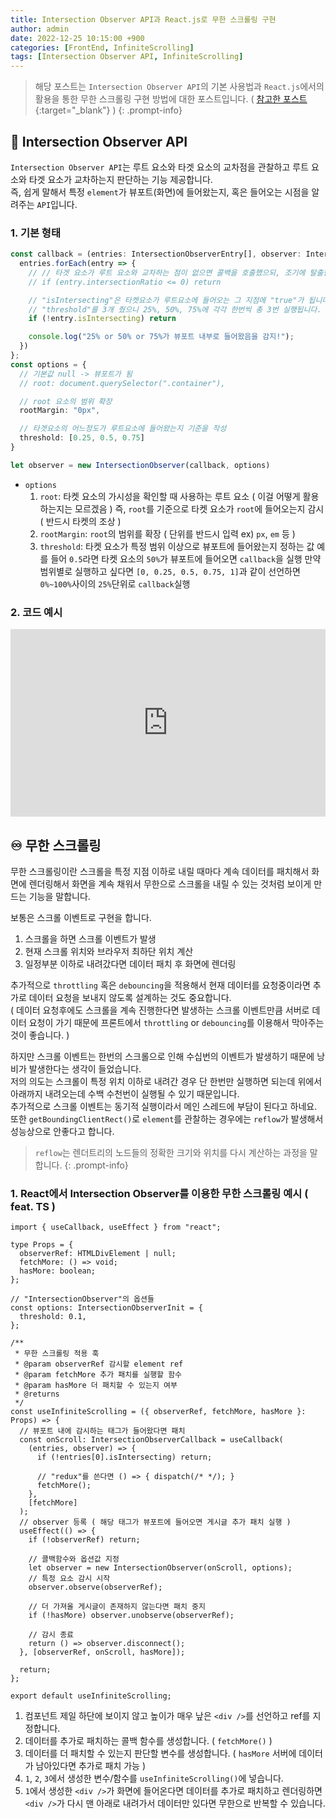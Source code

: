 ```yaml
---
title: Intersection Observer API과 React.js로 무한 스크롤링 구현
author: admin
date: 2022-12-25 10:15:00 +900
categories: [FrontEnd, InfiniteScrolling]
tags: [Intersection Observer API, InfiniteScrolling]
---
```


> 해당 포스트는 `Intersection Observer API`의 기본 사용법과 `React.js`에서의 활용을 통한 무한 스크롤링 구현 방법에 대한 포스트입니다. ( [참고한 포스트](https://velog.io/@elrion018/%EC%8B%A4%EB%AC%B4%EC%97%90%EC%84%9C-%EB%8A%90%EB%82%80-%EC%A0%90%EC%9D%84-%EA%B3%81%EB%93%A4%EC%9D%B8-Intersection-Observer-API-%EC%A0%95%EB%A6%AC){:target="_blank"} )
{: .prompt-info}

## 🔬 Intersection Observer API
`Intersection Observer API`는 루트 요소와 타겟 요소의 교차점을 관찰하고 루트 요소와 타겟 요소가 교차하는지 판단하는 기능 제공합니다.<br />
즉, 쉽게 말해서 특정 `element`가 뷰포트(화면)에 들어왔는지, 혹은 들어오는 시점을 알려주는 `API`입니다.<br />

### 1. 기본 형태
```ts
const callback = (entries: IntersectionObserverEntry[], observer: IntersectionObserver) => {
  entries.forEach(entry => {
    // // 타겟 요소가 루트 요소와 교차하는 점이 없으면 콜백을 호출했으되, 조기에 탈출한다.
    // if (entry.intersectionRatio <= 0) return

    // "isIntersecting"은 타켓요소가 루트요소에 들어오는 그 지점에 "true"가 됩니다.
    // "threshold"를 3개 줬으니 25%, 50%, 75%에 각각 한번씩 총 3번 실행됩니다.
    if (!entry.isIntersecting) return

    console.log("25% or 50% or 75%가 뷰포트 내부로 들어왔음을 감지!");
  })
};
const options = {
  // 기본값 null -> 뷰포트가 됨
  // root: document.querySelector(".container"),

  // root 요소의 범위 확장
  rootMargin: "0px",

  // 타겟요소의 어느정도가 루트요소에 들어왔는지 기준을 작성
  threshold: [0.25, 0.5, 0.75]
}

let observer = new IntersectionObserver(callback, options)

```
+ `options`
  1. `root`: 타켓 요소의 가시성을 확인할 때 사용하는 루트 요소 ( 이걸 어떻게 활용하는지는 모르겠음 )
            즉, `root`를 기준으로 타켓 요소가 `root`에 들어오는지 감시 ( 반드시 타켓의 조상 )
  2. `rootMargin`: `root`의 범위를 확장 ( 단위를 반드시 입력 ex) `px`, `em` 등 )
  3. `threshold`: 타켓 요소가 특정 범위 이상으로 뷰포트에 들어왔는지 정하는 값
            예를 들어 `0.5`라면 타켓 요소의 `50%`가 뷰포트에 들어오면 `callback`을 실행
            만약 범위별로 실행하고 싶다면 `[0, 0.25, 0.5, 0.75, 1]`과 같이 선언하면 `0%~100%`사이의 `25%`단위로 `callback`실행


### 2. 코드 예시
<iframe height="300" style="width: 100%;" scrolling="no" title="Intersection Observer" src="https://codepen.io/1-blue/embed/LYBpZwv?default-tab=html%2Cresult" frameborder="no" loading="lazy" allowtransparency="true" allowfullscreen="true">
  See the Pen <a href="https://codepen.io/1-blue/pen/LYBpZwv">
  Intersection Observer</a> by 1-blue (<a href="https://codepen.io/1-blue">@1-blue</a>)
  on <a href="https://codepen.io">CodePen</a>.
</iframe>

## ♾️ 무한 스크롤링
무한 스크롤링이란 스크롤을 특정 지점 이하로 내릴 때마다 계속 데이터를 패치해서 화면에 렌더링해서 화면을 계속 채워서 무한으로 스크롤을 내릴 수 있는 것처럼 보이게 만드는 기능을 말합니다.<br />

보통은 스크롤 이벤트로 구현을 합니다.<br />
1. 스크롤을 하면 스크롤 이벤트가 발생
2. 현재 스크롤 위치와 브라우저 최하단 위치 계산
3. 일정부분 이하로 내려갔다면 데이터 패치 후 화면에 렌더링

추가적으로 `throttling` 혹은 `debouncing`을 적용해서 현재 데이터를 요청중이라면 추가로 데이터 요청을 보내지 않도록 설계하는 것도 중요합니다.<br />
( 데이터 요청후에도 스크롤을 계속 진행한다면 발생하는 스크롤 이벤트만큼 서버로 데이터 요청이 가기 때문에 프론트에서 `throttling` or `debouncing`를 이용해서 막아주는 것이 좋습니다. )<br />

하지만 스크롤 이벤트는 한번의 스크롤으로 인해 수십번의 이벤트가 발생하기 때문에 낭비가 발생한다는 생각이 들었습니다.<br />
저의 의도는 스크롤이 특정 위치 이하로 내려간 경우 단 한번만 실행하면 되는데 위에서 아래까지 내려오는데 수백 수천번이 실행될 수 있기 때문입니다.<br />
추가적으로 스크롤 이벤트는 동기적 실행이라서 메인 스레드에 부담이 된다고 하네요.<br />
또한 `getBoundingClientRect()`로 `element`를 관찰하는 경우에는 `reflow`가 발생해서 성능상으로 안좋다고 합니다.<br />

> `reflow`는 렌더트리의 노드들의 정확한 크기와 위치를 다시 계산하는 과정을 말합니다.
{: .prompt-info}

### 1. React에서 Intersection Observer를 이용한 무한 스크롤링 예시 ( feat. TS )
```tsx
import { useCallback, useEffect } from "react";

type Props = {
  observerRef: HTMLDivElement | null;
  fetchMore: () => void;
  hasMore: boolean;
};

// "IntersectionObserver"의 옵션들
const options: IntersectionObserverInit = {
  threshold: 0.1,
};

/**
 * 무한 스크롤링 적용 훅
 * @param observerRef 감시할 element ref
 * @param fetchMore 추가 패치를 실행할 함수
 * @param hasMore 더 패치할 수 있는지 여부
 * @returns
 */
const useInfiniteScrolling = ({ observerRef, fetchMore, hasMore }: Props) => {
  // 뷰포트 내에 감시하는 태그가 들어왔다면 패치
  const onScroll: IntersectionObserverCallback = useCallback(
    (entries, observer) => {
      if (!entries[0].isIntersecting) return;

      // "redux"를 쓴다면 () => { dispatch(/* */); }
      fetchMore();
    },
    [fetchMore]
  );
  // observer 등록 ( 해당 태그가 뷰포트에 들어오면 게시글 추가 패치 실행 )
  useEffect(() => {
    if (!observerRef) return;

    // 콜백함수와 옵션값 지정
    let observer = new IntersectionObserver(onScroll, options);
    // 특정 요소 감시 시작
    observer.observe(observerRef);

    // 더 가져올 게시글이 존재하지 않는다면 패치 중지
    if (!hasMore) observer.unobserve(observerRef);

    // 감시 종료
    return () => observer.disconnect();
  }, [observerRef, onScroll, hasMore]);

  return;
};

export default useInfiniteScrolling;
```

1. 컴포넌트 제일 하단에 보이지 않고 높이가 매우 낲은 `<div />`를 선언하고 ref를 지정합니다.
2. 데이터를 추가로 패치하는 콜백 함수를 생성합니다. ( `fetchMore()` )
3. 데이터를 더 패치할 수 있는지 판단할 변수를 생성합니다. ( `hasMore` 서버에 데이터가 남아있다면 추가로 패치 가능 )
4. `1`, `2`, `3`에서 생성한 변수/함수를 `useInfiniteScrolling()`에 넣습니다.
5. `1`에서 생성한 `<div />`가 화면에 들어온다면 데이터를 추가로 패치하고 렌더링하면 `<div />`가 다시 맨 아래로 내려가서 데이터만 있다면 무한으로 반복할 수 있습니다.